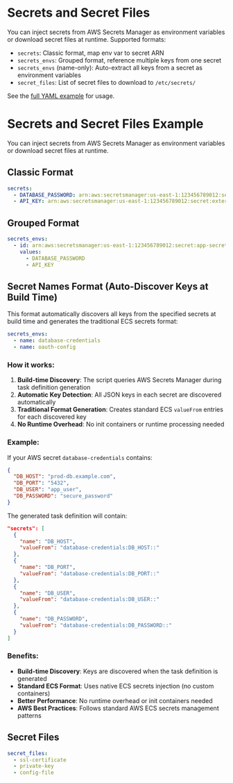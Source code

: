 # Secrets and Secret Files

You can inject secrets from AWS Secrets Manager as environment variables or download secret files at runtime. Supported formats:

- `secrets`: Classic format, map env var to secret ARN
- `secrets_envs`: Grouped format, reference multiple keys from one secret
- `secrets_envs` (name-only): Auto-extract all keys from a secret as environment variables
- `secret_files`: List of secret files to download to `/etc/secrets/`

See the [full YAML example](../README.md#complete-yaml-configuration-example) for usage.

# Secrets and Secret Files Example

You can inject secrets from AWS Secrets Manager as environment variables or download secret files at runtime.

## Classic Format

```yaml
secrets:
  - DATABASE_PASSWORD: arn:aws:secretsmanager:us-east-1:123456789012:secret:prod-db-password
  - API_KEY: arn:aws:secretsmanager:us-east-1:123456789012:secret:external-api-key
```

## Grouped Format

```yaml
secrets_envs:
  - id: arn:aws:secretsmanager:us-east-1:123456789012:secret:app-secrets-abc123
    values:
      - DATABASE_PASSWORD
      - API_KEY
```

## Secret Names Format (Auto-Discover Keys at Build Time)

This format automatically discovers all keys from the specified secrets at build time and generates the traditional ECS secrets format:

```yaml
secrets_envs:
  - name: database-credentials  
  - name: oauth-config
```

### How it works:

1. **Build-time Discovery**: The script queries AWS Secrets Manager during task definition generation
2. **Automatic Key Detection**: All JSON keys in each secret are discovered automatically
3. **Traditional Format Generation**: Creates standard ECS `valueFrom` entries for each discovered key
4. **No Runtime Overhead**: No init containers or runtime processing needed

### Example:

If your AWS secret `database-credentials` contains:
```json
{
  "DB_HOST": "prod-db.example.com",
  "DB_PORT": "5432",
  "DB_USER": "app_user", 
  "DB_PASSWORD": "secure_password"
}
```

The generated task definition will contain:
```json
"secrets": [
  {
    "name": "DB_HOST",
    "valueFrom": "database-credentials:DB_HOST::"
  },
  {
    "name": "DB_PORT",
    "valueFrom": "database-credentials:DB_PORT::"
  },
  {
    "name": "DB_USER", 
    "valueFrom": "database-credentials:DB_USER::"
  },
  {
    "name": "DB_PASSWORD",
    "valueFrom": "database-credentials:DB_PASSWORD::"
  }
]
```

### Benefits:

- **Build-time Discovery**: Keys are discovered when the task definition is generated
- **Standard ECS Format**: Uses native ECS secrets injection (no custom containers)
- **Better Performance**: No runtime overhead or init containers needed
- **AWS Best Practices**: Follows standard AWS ECS secrets management patterns

## Secret Files

```yaml
secret_files:
  - ssl-certificate
  - private-key
  - config-file
```
